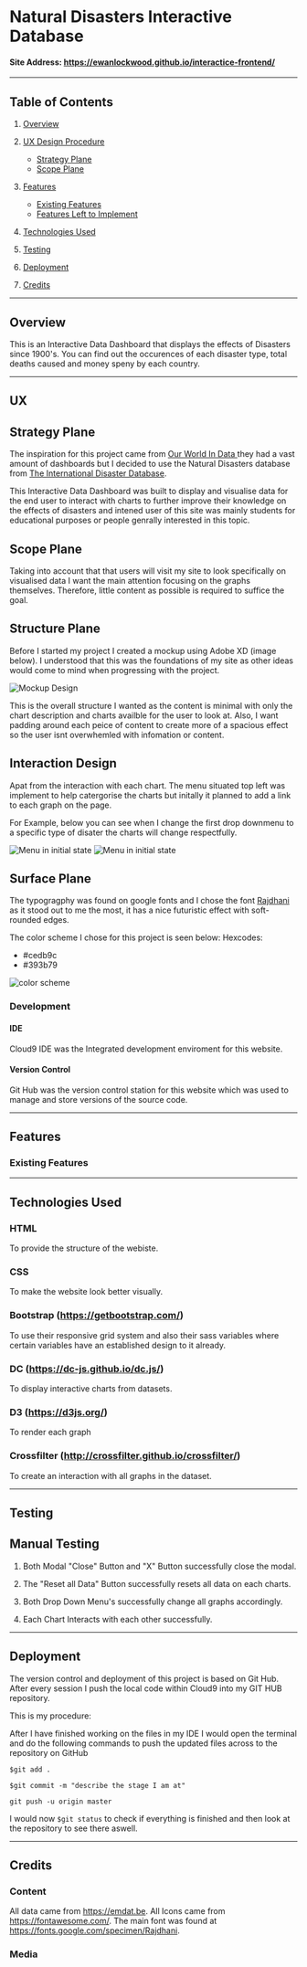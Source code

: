 # Natural Disasters Interactive Database

#### Site Address: https://ewanlockwood.github.io/interactice-frontend/

-----

## Table of Contents

1. [Overview](#overview)

2. [UX Design Procedure](#ux)
    - [Strategy Plane](#strategy-plane)
    - [Scope Plane](#scope-plane)

3. [Features](#features)
    - [Existing Features](#existing-features)
    - [Features Left to Implement](#features-left-to-implement)
    
4. [Technologies Used](#technologies-used)

5. [Testing](#testing)

6. [Deployment](#deployment)

7. [Credits](#credits)

-----

## Overview

This is an Interactive Data Dashboard that displays the effects of Disasters since 1900's.
 You can find out the occurences of each disaster type, total deaths caused and money speny by each country.

 
-----


## UX

## Strategy Plane

The inspiration for this project came from <a href="https://ourworldindata.org/natural-disasters"> Our World In Data </a> they had a vast amount
of dashboards but I decided to use the Natural Disasters database from <a href="https://www.emdat.be/"> The International Disaster Database</a>.

This Interactive Data Dashboard was built to display and visualise data for the end user to interact with charts to further
improve their knowledge on the effects of disasters and intened user of this site was mainly students for educational purposes or
people genrally interested in this topic.

## Scope Plane

Taking into account that that users will visit my site to look specifically on visualised data I want the main attention
focusing on the graphs themselves. Therefore, little content as possible is required to suffice the goal.


## Structure Plane

Before I started my project I created a mockup using Adobe XD (image below). I understood that this was the foundations of my
site as other ideas would come to mind when progressing with the project.

<img src="assets/img/MockupPage1.jpg" alt="Mockup Design"/>
<br>

This is the overall structure I wanted as the content is minimal with only the chart description and charts availble for the user to look at. Also, I want 
padding around each peice of content to create more of a spacious effect so the user isnt overwhemled with infomation or content.

## Interaction Design

Apat from the interaction with each chart. The menu situated top left was implement to help catergorise the charts but initally it planned to add a link to each graph on
the page.

For Example, below you can see when I change the first drop downmenu to a specific type of disater the charts will change respectfully.

<img src="assets/img/MenuFunc.jpg" alt="Menu in initial state"/>
<img src="assets/img/MenuFunc2.jpg" alt="Menu in initial state"/>
 

## Surface Plane

The typogragphy was found on google fonts and I chose the font <a href="https://fonts.google.com/specimen/Rajdhani">Rajdhani</a> as it
stood out to me the most, it has a nice futuristic effect with soft-rounded edges.

The color scheme I chose for this project is seen below:
Hexcodes:
 - #cedb9c
 - #393b79

<img src="assets/img/color.png" alt="color scheme"/>

### Development

#### IDE
Cloud9 IDE was the Integrated development enviroment for this website.

#### Version Control
Git Hub was the version control station for this website which was used to manage and store versions of the source code.

-----
## Features
### Existing Features


-----

## Technologies Used


### HTML
To provide the structure of the webiste.

### CSS
To make the website look better visually.

### Bootstrap (https://getbootstrap.com/)
To use their responsive grid system and also their sass variables where certain variables have an established design to it already.

### DC (https://dc-js.github.io/dc.js/)
To display interactive charts from datasets.
 
### D3 (https://d3js.org/)
To render each graph

### Crossfilter (http://crossfilter.github.io/crossfilter/)
To create an interaction with all graphs in the dataset.
 

-----

## Testing

## Manual Testing

1. Both Modal "Close" Button and "X" Button successfully close the modal.

2. The "Reset all Data" Button successfully resets all data on each charts.

3. Both Drop Down Menu's successfully change all graphs accordingly.

4. Each Chart Interacts with each other successfully.
-----

## Deployment

The version control and deployment of this project is based on Git Hub. After every session I push the local code within Cloud9 into my GIT HUB repository.

This is my procedure: 

After I have finished working on the files in my IDE I would open the terminal and do the following commands to push the updated files across to the repository on GitHub

``` $git add . ```

```$git commit -m "describe the stage I am at"```

```git push -u origin master```

I would now ```$git status``` to check if everything is finished and then look at the repository to see there aswell.

-----

## Credits
### Content
All data came from https://emdat.be.
All Icons came from https://fontawesome.com/.
The main font was found at https://fonts.google.com/specimen/Rajdhani.
### Media
